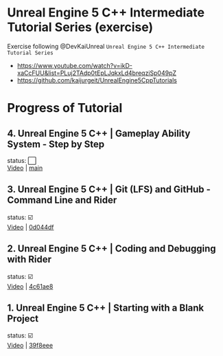 # Unreal Engine 5 C++ Intermediate Tutorial Series (exercise)

Exercise following @DevKaiUnreal `Unreal Engine 5 C++ Intermediate Tutorial Series`
- https://www.youtube.com/watch?v=ikD-xaCcFUU&list=PLuj2TAdp0tEpLJqkxLd4breqziSp049pZ
- https://github.com/kaijurgeit/UnrealEngine5CppTutorials

# Progress of Tutorial
## 4. Unreal Engine 5 C++ | Gameplay Ability System - Step by Step
status: :white_large_square:\
[Video](https://youtu.be/L-3ifQRpyB4) | [main](https://github.com/kaijurgeit/UnrealEngine5CppTutorials/commit/main)

## 3. Unreal Engine 5 C++ | Git (LFS) and GitHub - Command Line and Rider
status: :ballot_box_with_check:\
[Video](https://youtu.be/jcAwTc_QyWc) | [0d044df](https://github.com/kaijurgeit/UnrealEngine5CppTutorials/commit/0d044df3e8b52e4d5f073543c5884d95e1a4ae68)

## 2. Unreal Engine 5 C++ | Coding and Debugging with Rider
status: :ballot_box_with_check:\
[Video](https://youtu.be/IT9ihIc9KyI) | [4c61ae8](https://github.com/kaijurgeit/UnrealEngine5CppTutorials/commit/4c61ae89e4b4c2c0ef8a221ed774dee8fef20416)

## 1. Unreal Engine 5 C++ | Starting with a Blank Project
status: :ballot_box_with_check:\
[Video](https://youtu.be/ikD-xaCcFUU) | [39f8eee](https://github.com/kaijurgeit/UnrealEngine5CppTutorials/commit/39f8eee01a85fbe87f8b6aa5a23a4adfe7ce6086)
